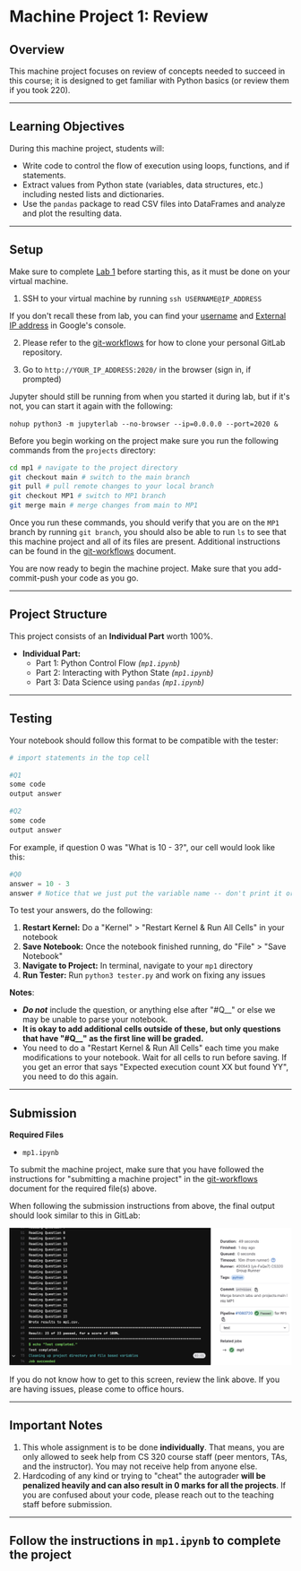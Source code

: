 # Machine Project 1: Review

## Overview

This machine project focuses on review of concepts needed to succeed in this course; it is
designed to get familiar with Python basics (or review them if you
took 220).

<hr/>

## Learning Objectives

During this machine project, students will:
- Write code to control the flow of execution using loops, functions, and if statements.
- Extract values from Python state (variables, data structures, etc.) including nested lists and dictionaries.
- Use the `pandas` package to read CSV files into DataFrames and analyze and plot the resulting data.

<hr/>

## Setup

Make sure to complete [Lab 1](../../labs/Lab1/README.md) before starting this, as it must be done on your
virtual machine.

1. SSH to your virtual machine by running `ssh USERNAME@IP_ADDRESS`

If you don't recall these from lab, you can find your [username](https://console.cloud.google.com/compute/metadata/sshKeys)
and [External IP address](https://console.cloud.google.com/compute/instances) in Google's
console.

2. Please refer to the [git-workflows](../../git-workflows/README.md/#getting-started-with-your-vm) for how to clone your personal GitLab repository. 

3. Go to `http://YOUR_IP_ADDRESS:2020/` in the browser (sign in, if prompted)

Jupyter should still be running from when you started it during lab, but if it's not, you can start it again with the following:

`nohup python3 -m jupyterlab --no-browser --ip=0.0.0.0 --port=2020 &`

Before you begin working on the project make sure you run the following commands from the `projects` directory:

```bash
cd mp1 # navigate to the project directory
git checkout main # switch to the main branch
git pull # pull remote changes to your local branch
git checkout MP1 # switch to MP1 branch
git merge main # merge changes from main to MP1
```

Once you run these commands, you should verify that you are on the `MP1` branch by running `git branch`, you should also be able to run `ls` to see that this machine project and all of its files are present. Additional instructions can be found in the [git-workflows](../../git-workflows/README.md/#starting-a-machine-project) document.

You are now ready to begin the machine project. Make sure that you add-commit-push your code as you go.

<hr/>

## Project Structure
This project consists of an **Individual Part** worth 100%.

* **Individual Part:**
    * Part 1: Python Control Flow _(`mp1.ipynb`)_
    * Part 2: Interacting with Python State _(`mp1.ipynb`)_
    * Part 3: Data Science using `pandas` _(`mp1.ipynb`)_

<hr/>

## Testing

Your notebook should follow this format to be compatible with the tester:

```python
# import statements in the top cell
```

```python
#Q1
some code
output answer
```

```python
#Q2
some code
output answer
```

For example, if question 0 was "What is 10 - 3?", our cell would look like this:

```python
#Q0
answer = 10 - 3
answer # Notice that we just put the variable name -- don't print it or you will get an error
```

To test your answers, do the following:
1. **Restart Kernel:** Do a "Kernel" > "Restart Kernel & Run All Cells" in your notebook
2. **Save Notebook:** Once the notebook finished running, do "File" > "Save Notebook"
3. **Navigate to Project:** In terminal, navigate to your `mp1` directory
4. **Run Tester:** Run `python3 tester.py` and work on fixing any issues

**Notes**: 
* ***Do not*** include the question, or anything else after "#Q__" or else we may be unable to
parse your notebook.
* **It is okay to add additional cells outside of these, but only questions that have "#Q__" as
the first line will be graded.**
* You need to do a "Restart Kernel & Run All Cells" each time you make modifications to your
notebook. Wait for all cells to run before saving. If you get an error that says "Expected
execution count XX but found YY", you need to do this again.

<hr/>

## Submission

**Required Files**
* `mp1.ipynb`

To submit the machine project, make sure that you have followed the instructions for "submitting a machine project"
in the [git-workflows](../../git-workflows/README.md/#submitting-a-machine-project) document for the required file(s) above.

When following the submission instructions from above, the final output should look similar to this in GitLab:

<img src="img/successful-submission.PNG">

If you do not know how to get to this screen, review the link above. If you are having issues, please come to office hours.

<hr/>

## Important Notes
1. This whole assignment is to be done **individually**. That means, you are only allowed to seek help from CS 320 course staff (peer mentors, TAs, and the instructor). You may not receive help from anyone else.
2. Hardcoding of any kind or trying to "cheat" the autograder **will be penalized heavily and can also result in 0 marks for all the projects**. If you are confused about your code, please reach out to the teaching staff before submission.

<hr/>

## **Follow the instructions in `mp1.ipynb` to complete the project**
